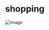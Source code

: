 # shopping
![image](https://github.com/1DKITE/shopping/assets/105035556/af86e5d2-b970-455a-81c7-86894b3cecb1)
